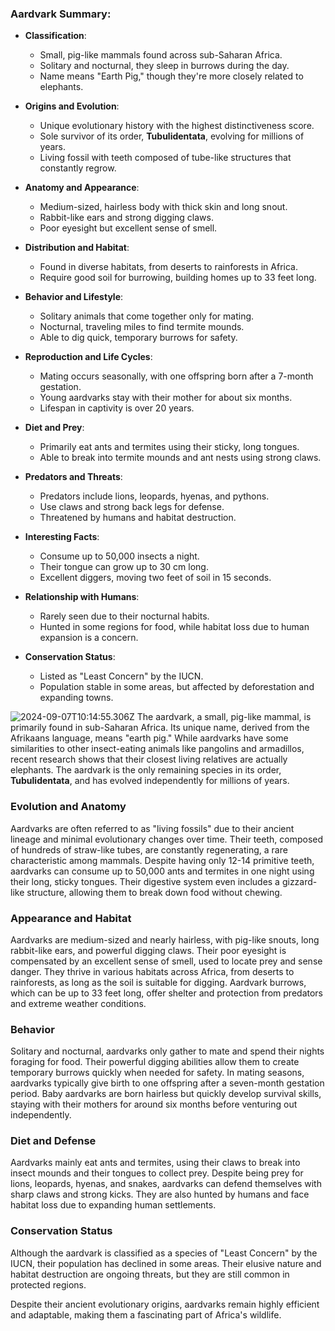 

### Aardvark Summary:

- **Classification**:  
  - Small, pig-like mammals found across sub-Saharan Africa.  
  - Solitary and nocturnal, they sleep in burrows during the day.  
  - Name means \"Earth Pig,\" though they're more closely related to elephants.

- **Origins and Evolution**:  
  - Unique evolutionary history with the highest distinctiveness score.  
  - Sole survivor of its order, **Tubulidentata**, evolving for millions of years.  
  - Living fossil with teeth composed of tube-like structures that constantly regrow.

- **Anatomy and Appearance**:  
  - Medium-sized, hairless body with thick skin and long snout.  
  - Rabbit-like ears and strong digging claws.  
  - Poor eyesight but excellent sense of smell.

- **Distribution and Habitat**:  
  - Found in diverse habitats, from deserts to rainforests in Africa.  
  - Require good soil for burrowing, building homes up to 33 feet long.

- **Behavior and Lifestyle**:  
  - Solitary animals that come together only for mating.  
  - Nocturnal, traveling miles to find termite mounds.  
  - Able to dig quick, temporary burrows for safety.

- **Reproduction and Life Cycles**:  
  - Mating occurs seasonally, with one offspring born after a 7-month gestation.  
  - Young aardvarks stay with their mother for about six months.  
  - Lifespan in captivity is over 20 years.

- **Diet and Prey**:  
  - Primarily eat ants and termites using their sticky, long tongues.  
  - Able to break into termite mounds and ant nests using strong claws.

- **Predators and Threats**:  
  - Predators include lions, leopards, hyenas, and pythons.  
  - Use claws and strong back legs for defense.  
  - Threatened by humans and habitat destruction.

- **Interesting Facts**:  
  - Consume up to 50,000 insects a night.  
  - Their tongue can grow up to 30 cm long.  
  - Excellent diggers, moving two feet of soil in 15 seconds.

- **Relationship with Humans**:  
  - Rarely seen due to their nocturnal habits.  
  - Hunted in some regions for food, while habitat loss due to human expansion is a concern.

- **Conservation Status**:  
  - Listed as \"Least Concern\" by the IUCN.  
  - Population stable in some areas, but affected by deforestation and expanding towns.

![2024-09-07T10:14:55.306Z](114dc20b1afbc0223027c1c332d8686d75b10fa7-683x1024.jpg)
The aardvark, a small, pig-like mammal, is primarily found in sub-Saharan Africa. Its unique name, derived from the Afrikaans language, means \"earth pig.\" While aardvarks have some similarities to other insect-eating animals like pangolins and armadillos, recent research shows that their closest living relatives are actually elephants. The aardvark is the only remaining species in its order, **Tubulidentata**, and has evolved independently for millions of years.


### Evolution and Anatomy
Aardvarks are often referred to as \"living fossils\" due to their ancient lineage and minimal evolutionary changes over time. Their teeth, composed of hundreds of straw-like tubes, are constantly regenerating, a rare characteristic among mammals. Despite having only 12-14 primitive teeth, aardvarks can consume up to 50,000 ants and termites in one night using their long, sticky tongues. Their digestive system even includes a gizzard-like structure, allowing them to break down food without chewing.

### Appearance and Habitat
Aardvarks are medium-sized and nearly hairless, with pig-like snouts, long rabbit-like ears, and powerful digging claws. Their poor eyesight is compensated by an excellent sense of smell, used to locate prey and sense danger. They thrive in various habitats across Africa, from deserts to rainforests, as long as the soil is suitable for digging. Aardvark burrows, which can be up to 33 feet long, offer shelter and protection from predators and extreme weather conditions.

### Behavior
Solitary and nocturnal, aardvarks only gather to mate and spend their nights foraging for food. Their powerful digging abilities allow them to create temporary burrows quickly when needed for safety. In mating seasons, aardvarks typically give birth to one offspring after a seven-month gestation period. Baby aardvarks are born hairless but quickly develop survival skills, staying with their mothers for around six months before venturing out independently.

### Diet and Defense
Aardvarks mainly eat ants and termites, using their claws to break into insect mounds and their tongues to collect prey. Despite being prey for lions, leopards, hyenas, and snakes, aardvarks can defend themselves with sharp claws and strong kicks. They are also hunted by humans and face habitat loss due to expanding human settlements.

### Conservation Status
Although the aardvark is classified as a species of \"Least Concern\" by the IUCN, their population has declined in some areas. Their elusive nature and habitat destruction are ongoing threats, but they are still common in protected regions.

Despite their ancient evolutionary origins, aardvarks remain highly efficient and adaptable, making them a fascinating part of Africa's wildlife.